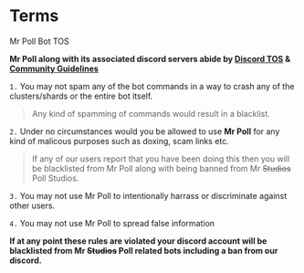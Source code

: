 # Terms 
Mr Poll Bot TOS

**Mr Poll along with its associated discord servers abide by [Discord TOS](https://discord.com/tos) & [Community Guidelines](https://discord.com/guidelines)**

`1.` You may not spam any of the bot commands in a way to crash any of the clusters/shards or the entire bot itself.
> Any kind of spamming of commands would result in a blacklist.

`2.` Under no circumstances would you be allowed to use **Mr Poll** for any kind of malicous purposes such as doxing, scam links etc.
> If any of our users report that you have been doing this then you will be blacklisted from Mr Poll along with being banned from Mr ~~Studios~~ Poll Studios.

`3.` You may not use Mr Poll to intentionally harrass or discriminate against other users.

`4.` You may not use Mr Poll to spread false information

**If at any point these rules are violated your discord account will be blacklisted from Mr ~~Studios~~ Poll related bots including a ban from our discord.**
